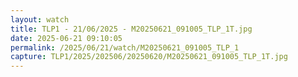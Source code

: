 ```yaml
---
layout: watch
title: TLP1 - 21/06/2025 - M20250621_091005_TLP_1T.jpg
date: 2025-06-21 09:10:05
permalink: /2025/06/21/watch/M20250621_091005_TLP_1
capture: TLP1/2025/202506/20250620/M20250621_091005_TLP_1T.jpg
---
```

